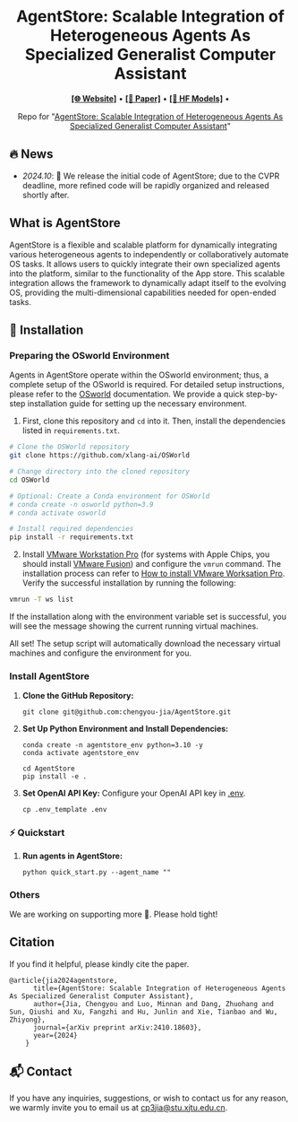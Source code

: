 <h1 align="center">
AgentStore: Scalable Integration of Heterogeneous Agents As Specialized Generalist Computer Assistant
</h1>

<p align="center">
  <a href="https://chengyou-jia.github.io/AgentStore-Home/"><b>[🌐 Website]</b></a> •
  <a href="https://arxiv.org/abs/2410.18603"><b>[📜 Paper]</b></a> •
  <a href="#"><b>[🤗 HF Models]</b></a> •  
</p>

<p align="center">
Repo for "<a href="https://arxiv.org/abs/2410.18603" target="_blank">AgentStore: Scalable Integration of Heterogeneous Agents As Specialized Generalist Computer Assistant</a>"
</p>


## 🔥 News

- _2024.10_: 🎉 We release the initial code of AgentStore; due to the CVPR deadline, more refined code will be rapidly organized and released shortly after.

## What is AgentStore

AgentStore is a flexible and scalable platform for dynamically integrating various heterogeneous agents to independently or collaboratively automate OS tasks. It allows users to quickly integrate their own specialized agents into the platform, similar to the functionality of the App store. This scalable integration allows the framework to dynamically adapt itself to the evolving OS, providing the multi-dimensional capabilities needed for open-ended tasks.

## 💾 Installation

###  Preparing the OSworld Environment
Agents in AgentStore operate within the OSworld environment; thus, a complete setup of the OSworld is required. For detailed setup instructions, please refer to the [OSworld](#https://github.com/xlang-ai/OSWorld) documentation. We provide a quick step-by-step installation guide for setting up the necessary environment.

1. First, clone this repository and `cd` into it. Then, install the dependencies listed in `requirements.txt`. 
```bash
# Clone the OSWorld repository
git clone https://github.com/xlang-ai/OSWorld

# Change directory into the cloned repository
cd OSWorld

# Optional: Create a Conda environment for OSWorld
# conda create -n osworld python=3.9
# conda activate osworld

# Install required dependencies
pip install -r requirements.txt
```

2. Install [VMware Workstation Pro](https://www.vmware.com/products/workstation-pro/workstation-pro-evaluation.html) (for systems with Apple Chips, you should install [VMware Fusion](https://support.broadcom.com/group/ecx/productdownloads?subfamily=VMware+Fusion)) and configure the `vmrun` command.  The installation process can refer to [How to install VMware Worksation Pro](desktop_env/providers/vmware/INSTALL_VMWARE.md). Verify the successful installation by running the following:
```bash
vmrun -T ws list
```
If the installation along with the environment variable set is successful, you will see the message showing the current running virtual machines.

All set! The setup script will automatically download the necessary virtual machines and configure the environment for you.

### Install AgentStore


1. **Clone the GitHub Repository:**

   ```
   git clone git@github.com:chengyou-jia/AgentStore.git
   ```

2. **Set Up Python Environment and Install Dependencies:**

   ```
   conda create -n agentstore_env python=3.10 -y
   conda activate agentstore_env

   cd AgentStore
   pip install -e .
   ```

3. **Set OpenAI API Key:** Configure your OpenAI API key in [.env](.env).

   ```
   cp .env_template .env
   ```

### ⚡️ Quickstart 

1. **Run agents in AgentStore:**
   
   ```
   python quick_start.py --agent_name ""
   ```

### Others
We are working on supporting more 👷. Please hold tight!

## Citation
If you find it helpful, please kindly cite the paper.
```
@article{jia2024agentstore,
      title={AgentStore: Scalable Integration of Heterogeneous Agents As Specialized Generalist Computer Assistant},
      author={Jia, Chengyou and Luo, Minnan and Dang, Zhuohang and Sun, Qiushi and Xu, Fangzhi and Hu, Junlin and Xie, Tianbao and Wu, Zhiyong},
      journal={arXiv preprint arXiv:2410.18603},
      year={2024}
    }
```

## 📬 Contact

If you have any inquiries, suggestions, or wish to contact us for any reason, we warmly invite you to email us at cp3jia@stu.xjtu.edu.cn.
